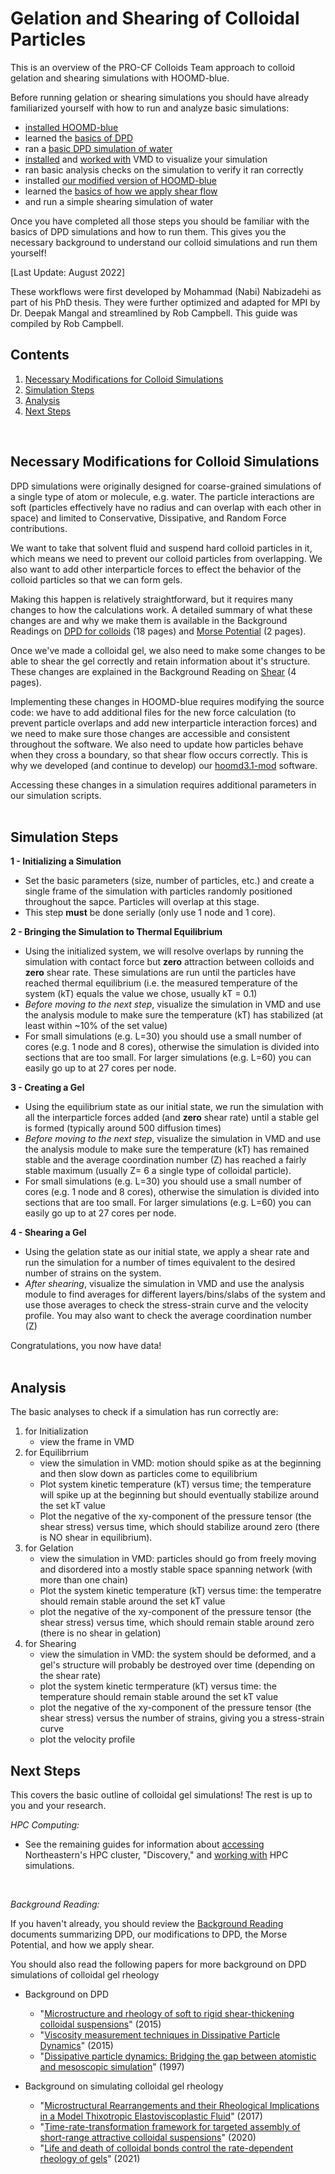 # Gelation and Shearing of Colloidal Particles

This is an overview of the PRO-CF Colloids Team approach to colloid gelation and shearing simulations with HOOMD-blue.

Before running gelation or shearing simulations you should have already familiarized yourself with how to run and analyze basic simulations:
* [installed HOOMD-blue](/01-HOOMDblue-Install-Guide.md)
* learned the [basics of DPD](/Background-Reading/1-DPD-8pg.pdf)
* ran a [basic DPD simulation of water](/02-Simulating-waterDPD.md)
* [installed](/03-VMD-Install-Guide.md) and [worked with](/04-Using-VMD.md) VMD to visualize your simulation
* ran basic analysis checks on the simulation to verify it ran correctly
* installed [our modified version of HOOMD-blue](/01-HOOMDblue-Install-Guide.md#installing-hoomd31-mod) 
* learned the [basics of how we apply shear flow](/Background-Reading/4-Shearing-4pg.pdf)
* and run a simple shearing simulation of water

Once you have completed all those steps you should be familiar with the basics of DPD simulations and how to run them. This gives you the necessary background to understand our colloid simulations and run them yourself!

[Last Update: August 2022]

These workflows were first developed by Mohammad (Nabi) Nabizadehi as part of his PhD thesis. They were further optimized and adapted for MPI by Dr. Deepak Mangal and streamlined by Rob Campbell. This guide was compiled by Rob Campbell.
<br>

## Contents
1. [Necessary Modifications for Colloid Simulations](/07-Gelation-and-Shearing.md#necessary-modifications-for-colloid-simulations) 
2. [Simulation Steps](/07-Gelation-and-Shearing.md#simulation-steps)
3. [Analysis](/07-Gelation-and-Shearing.md#analysis)
4. [Next Steps](/07-Gelation-and-Shearing.md#next-steps)
<br>

## Necessary Modifications for Colloid Simulations 

DPD simulations were originally designed for coarse-grained simulations of a single type of atom or molecule, e.g. water. The particle interactions are soft (particles effectively have no radius and can overlap with each other in space) and limited to Conservative, Dissipative, and Random Force contributions.

We want to take that solvent fluid and suspend hard colloid particles in it, which means we need to prevent our colloid particles from overlapping. We also want to add other interparticle forces to effect the behavior of the colloid particles so that we can form gels.

Making this happen is relatively straightforward, but it requires many changes to how the calculations work. A detailed summary of what these changes are and why we make them is available in the Background Readings on [DPD for colloids](/Background-Reading/2-DPD-for-Colloids-18pg.pdf) (18 pages) and [Morse Potential](/Background-Reading/3-Morse-Potential-2pg.pdf) (2 pages).

Once we've made a colloidal gel, we also need to make some changes to be able to shear the gel correctly and retain information about it's structure. These changes are explained in the Background Reading on [Shear](/Background-Reading/4-Shearing-4pg.pdf) (4 pages).

Implementing these changes in HOOMD-blue requires modifying the source code: we have to add additional files for the new force calculation (to prevent particle overlaps and add new interparticle interaction forces) and we need to make sure those changes are accessible and consistent throughout the software. We also need to update how particles behave when they cross a boundary, so that shear flow occurs correctly. This is why we developed (and continue to develop) our [hoomd3.1-mod](https://github.com/procf/hoomd3.1-mod) software. 

Accessing these changes in a simulation requires additional parameters in our simulation scripts.
<br>
<br>
## Simulation Steps

**1 - Initializing a Simulation**
* Set the basic parameters (size, number of particles, etc.) and create a single frame of the simulation with particles randomly positioned throughout the sapce. Particles will overlap at this stage. 
* This step **must** be done serially (only use 1 node and 1 core).

**2 - Bringing the Simulation to Thermal Equilibrium**
* Using the initialized system, we will resolve overlaps by running the simulation with contact force but **zero** attraction between colloids and **zero** shear rate. These simulations are run until the particles have reached thermal equilibrium (i.e. the measured temperature of the system (kT) equals the value we chose, usually kT = 0.1)
* *Before moving to the next step*, visualize the simulation in VMD and use the analysis module to make sure the temperature (kT) has stabilized (at least within ~10% of the set value)
* For small simulations (e.g. L=30) you should use a small number of cores (e.g. 1 node and 8 cores), otherwise the simulation is divided into sections that are too small. For larger simulations (e.g. L=60) you can easily go up to at 27 cores per node.

**3 - Creating a Gel**
* Using the equilibrium state as our initial state, we run the simulation with all the interparticle forces added (and **zero** shear rate) until a stable gel is formed (typically around 500 diffusion times)
* *Before moving to the next step*, visualize the simulation in VMD and use the analysis module to make sure the temperature (kT) has remained stable and the average coordination number (Z) has reached a fairly stable maximum (usually Z= 6 a single type of colloidal particle).
* For small simulations (e.g. L=30) you should use a small number of cores (e.g. 1 node and 8 cores), otherwise the simulation is divided into sections that are too small. For larger simulations (e.g. L=60) you can easily go up to at 27 cores per node.

**4 - Shearing a Gel**
* Using the gelation state as our initial state, we apply a shear rate and run the simulation for a number of times equivalent to the desired number of strains on the system.
* *After shearing*, visualize the simulation in VMD and use the analysis module to find averages for different layers/bins/slabs of the system and use those averages to check the stress-strain curve and the velocity profile. You may also want to check the average coordination number (Z)

Congratulations, you now have data!
<br>
<br>
## Analysis

The basic analyses to check if a simulation has run correctly are:
1. for Initialization
	* view the frame in VMD
2. for Equilibrrium
	* view the simulation in VMD: motion should spike as at the beginning and then slow down as particles come to equilibrium 
	* Plot system kinetic temperature (kT) versus time; the temperature will spike up at the beginning but should eventually stabilize around the set kT value
	* Plot the negative of the xy-component of the pressure tensor (the shear stress) versus time, which should stabilize around zero (there is NO shear in equilibrium).
3. for Gelation
	* view the simulation in VMD: particles should go from freely moving and disordered into a mostly stable space spanning network (with more than one chain)
	* Plot the system kinetic temperature (kT) versus time: the temperatre should remain stable around the set kT value
	* plot the negative of the xy-component of the pressure tensor (the shear stress) versus time, which should remain stable around zero (there is no shear in gelation)
4. for Shearing
	* view the simulation in VMD: the system should be deformed, and a gel's structure will probably be destroyed over time (depending on the shear rate)
	* plot the system kinetic termperature (kT) versus time: the temperature should remain stable around the set kT value
	* plot the negative of the xy-component of the pressure tensor (the shear stress) versus the number of strains, giving you a stress-strain curve
	* plot the velocity profile 

## Next Steps

This covers the basic outline of colloidal gel simulations! The rest is up to you and your research.

*HPC Computing:*
* See the remaining guides for information about [accessing](/09-Accessing-Discovery.md) Northeastern's HPC cluster, "Discovery," and [working with](/10-Slurm-and-Disco.md) HPC simulations.
<br>

*Background Reading:*

If you haven't already, you should review the [Background Reading](/Background-Reading) documents summarizing DPD, our modifications to DPD, the Morse Potential, and how we apply shear. 

You should also read the following papers for more background on DPD simulations of colloidal gel rheology
* Background on DPD
	* "[Microstructure and rheology of soft to rigid shear-thickening colloidal suspensions]" (2015) 
	* "[Viscosity measurement techniques in Dissipative Particle Dynamics]" (2015)
	* "[Dissipative particle dynamics: Bridging the gap between atomistic and mesoscopic simulation]" (1997)

* Background on simulating colloidal gel rheology
	* "[Microstructural Rearrangements and their Rheological Implications in a Model Thixotropic Elastoviscoplastic Fluid]" (2017)
	* "[Time-rate-transformation framework for targeted assembly of short-range attractive colloidal suspensions]" (2020)
	* "[Life and death of colloidal bonds control the rate-dependent rheology of gels]" (2021)

[Microstructure and rheology of soft to rigid shear-thickening colloidal suspensions]:https://sor.scitation.org/doi/10.1122/1.4931655 
[Viscosity measurement techniques in Dissipative Particle Dynamics]:https://doi.org/10.1016/j.cpc.2015.05.027
[Dissipative particle dynamics: Bridging the gap between atomistic and mesoscopic simulation]:https://doi.org/10.1063/1.474784
[Microstructural Rearrangements and their Rheological Implications in a Model Thixotropic Elastoviscoplastic Fluid]:https://doi.org/10.1103/PhysRevLett.118.048003
[Time-rate-transformation framework for targeted assembly of short-range attractive colloidal suspensions]:https://doi.org/10.1016/j.mtadv.2019.100026
[Life and death of colloidal bonds control the rate-dependent rheology of gels]:https://doi.org/10.1038/s41467-021-24416-x


